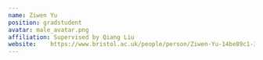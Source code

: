 ```yaml
---
name: Ziwen Yu 
position: gradstudent 
avatar: male_avatar.png
affiliation: Supervised by Qiang Liu
website: 	https://www.bristol.ac.uk/people/person/Ziwen-Yu-14be89c1-363a-4738-8ab3-30c82f6229e5/
---
```

